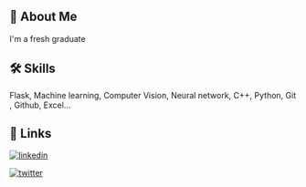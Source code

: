 

## 🚀 About Me
I'm a fresh graduate 




## 🛠 Skills
Flask, Machine learning, Computer Vision, Neural network, C++, Python, Git , Github, Excel...
## 🔗 Links
[![linkedin](https://img.shields.io/badge/linkedin-0A66C2?style=for-the-badge&logo=linkedin&logoColor=white)](https://www.linkedin.com/in/abdelrahman-alaa-28069a252/)

[![twitter](https://img.shields.io/badge/twitter-1DA1F2?style=for-the-badge&logo=twitter&logoColor=white)](https://x.com/abdoalaa331?t=GYzfEa-zI0LDom6gebXRTQ&s=09)



